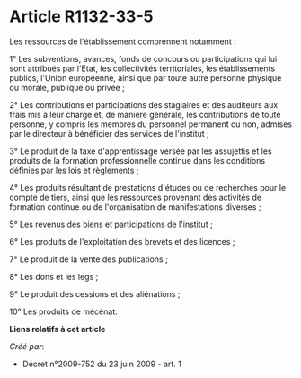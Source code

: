 # Article R1132-33-5

Les ressources de l'établissement comprennent notamment : 

1° Les subventions, avances, fonds de concours ou participations qui lui sont attribués par l'Etat, les collectivités
territoriales, les établissements publics, l'Union européenne, ainsi que par toute autre personne physique ou morale,
publique ou privée ; 

2° Les contributions et participations des stagiaires et des auditeurs aux frais mis à leur charge et, de manière générale,
les contributions de toute personne, y compris les membres du personnel permanent ou non, admises par le directeur à
bénéficier des services de l'institut ; 

3° Le produit de la taxe d'apprentissage versée par les assujettis et les produits de la formation professionnelle continue
dans les conditions définies par les lois et règlements ; 

4° Les produits résultant de prestations d'études ou de recherches pour le compte de tiers, ainsi que les ressources
provenant des activités de formation continue ou de l'organisation de manifestations diverses ; 

5° Les revenus des biens et participations de l'institut ; 

6° Les produits de l'exploitation des brevets et des licences ; 

7° Le produit de la vente des publications ; 

8° Les dons et les legs ; 

9° Le produit des cessions et des aliénations ; 

10° Les produits de mécénat.

**Liens relatifs à cet article**

_Créé par_:

  - Décret n°2009-752 du 23 juin 2009 - art. 1
